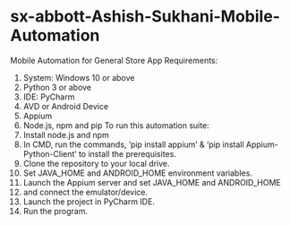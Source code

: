 # sx-abbott-Ashish-Sukhani-Mobile-Automation
Mobile Automation for General Store App
Requirements:
	
 1.	System: Windows 10 or above
 2.	Python 3 or above
 3.	IDE: PyCharm
 4.	AVD or Android Device 
 5.	Appium
 6.	Node.js, npm and pip
To run this automation suite:
 1.	Install node.js and npm
 2.	In CMD, run the commands, ’pip install appium’ & ‘pip install Appium-Python-Client’ to install the prerequisites.
 3.	Clone the repository to your local drive.
 4.	Set JAVA_HOME and ANDROID_HOME environment variables.
 5.	Launch the Appium server and set JAVA_HOME and ANDROID_HOME 
 6.	and connect the emulator/device.
 7.	Launch the project in PyCharm IDE.
 8.	Run the program.	
